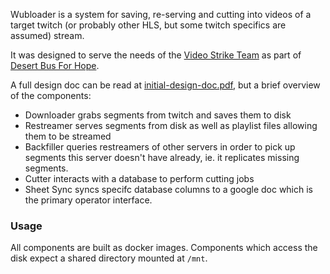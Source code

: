 Wubloader is a system for saving, re-serving and cutting into videos of a target
twitch (or probably other HLS, but some twitch specifics are assumed) stream.

It was designed to serve the needs of the [Video Strike Team](https://vst.ninja)
as part of [Desert Bus For Hope](https://desertbus.org).

A full design doc can be read at [initial-design-doc.pdf](./initial-design-doc.pdf),
but a brief overview of the components:

* Downloader grabs segments from twitch and saves them to disk
* Restreamer serves segments from disk as well as playlist files allowing them to be streamed
* Backfiller queries restreamers of other servers in order to pick up segments this server doesn't have already,
  ie. it replicates missing segments.
* Cutter interacts with a database to perform cutting jobs
* Sheet Sync syncs specifc database columns to a google doc which is the primary operator interface.

### Usage

All components are built as docker images.
Components which access the disk expect a shared directory mounted at `/mnt`.
